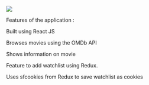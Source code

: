 ![](https://im2.ezgif.com/tmp/ezgif-2-b08fa5e52e.gif)

Features of the application : 

Built using React JS

Browses movies using the OMDb API

Shows information on movie

Feature to add watchlist using Redux. 

Uses sfcookies from Redux to save watchlist as cookies
